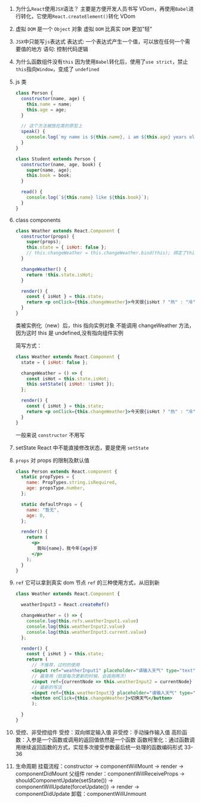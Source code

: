 1. 为什么`React`使用`JSX`语法？
   主要是方便开发人员书写 VDom，再使用`Babel`进行转化，它使用`React.createElement()`转化 VDom
2. 虚拟 `DOM`
   是一个 `Object` 对象
   虚拟 `DOM` 比真实 `DOM` 更加"轻"
3. `JSX`中只能写`js`表达式
   表达式: 一个表达式产生一个值，可以放在任何一个需要值的地方
   语句: 控制代码逻辑
4. 为什么函数组件没有`this`
   因为使用`Babel`转化后，使用了`use strict`，禁止`this`指向`Window`，变成了 `undefined`
5. js 类

   ```js
   class Person {
     constructor(name, age) {
       this.name = name;
       this.age = age;
     }

     // 这个方法被放在类的原型上
     speak() {
       console.log(`my name is ${this.name}, i am ${this.age} years old.`);
     }
   }

   class Student extends Person {
     constructor(name, age, book) {
       super(name, age);
       this.book = book;
     }

     read() {
       console.log(`${this.name} like ${this.book}`);
     }
   }
   ```

6. class components

   ```jsx
   class Weather extends React.Component {
     constructor(props) {
       super(props);
       this.state = { isHot: false };
       // this.changeWeather = this.changeWeather.bind(this); 绑定了this才是正确的
     }

     changeWeather() {
       return !this.state.isHot;
     }

     render() {
       const { isHot } = this.state;
       return <p onClick={this.changeWeather}>今天很{isHot ? "热" : "冷"}</p>;
     }
   }
   ```

   类被实例化（new）后，this 指向实例对象
   不能调用 changeWeather 方法，因为这时 this 是 undefined,没有指向组件实例

   简写方式：

   ```jsx
   class Weather extends React.Component {
     state = { isHot: false };

     changeWeather = () => {
       const isHot = this.state.isHot;
       this.setState({ isHot: !isHot });
     };

     render() {
       const { isHot } = this.state;
       return <p onClick={this.changeWeather}>今天很{isHot ? "热" : "冷"}</p>;
     }
   }
   ```

   一般来说 `constructor` 不用写

7. setState
   React 中不能直接修改状态，要是使用 `setState`

8. `props`
   对 props 的限制及默认值

   ```jsx
   class Person extends React.component {
     static propTypes = {
       name: PropTypes.string.isRequired,
       age: propsType.number,
     };

     static defaultProps = {
       name: "暂无",
       age: 0,
     };

     render() {
       return (
         <p>
           我叫{name}，我今年{age}岁
         </p>
       );
     }
   }
   ```

9. `ref`
   它可以拿到真实 dom 节点
   `ref` 的三种使用方式，从旧到新

   ```jsx
   class Weather extends React.Component {

     weatherInput3 = React.createRef()

     changeWeather = () => {
       console.log(this.refs.weatherInput1.value)
       console.log(this.weatherInput2.value)
       console.log(this.weatherInput3.current.value)
     };

     render() {
       const { isHot } = this.state;
       return (
         // 不推荐，过时的使用
         <input ref="weatherInput1" placeholder="请输入天气" type="text" />
         // 最常用（但是每次更新的时候，会调用两次）
         <input ref={currentNode => this.weatherInput2 = currentNode} placeholder="请输入天气" type="text" />
         // 最新的写法
         <input ref={this.weatherInput3} placeholder="请输入天气" type="text" />
         <button onClick={this.changeWeather}>切换天气</button>
         );

     }
   }
   ```

10. 受控、非受控组件
    受控：双向绑定输入值
    非受控：手动操作输入值
    高阶函数：入参是一个函数或调用的返回值依然是一个函数
    函数柯里化：通过函数调用继续返回函数的方式，实现多次接受参数最后统一处理的函数编码形式
    33-36

11. 生命周期
    挂载流程：constructor -> componentWillMount -> render -> componentDidMount
    父组件 render：componentWillReceiveProps -> shouldComponentUpdate(setState()) -> componentWillUpdate(forceUpdate()) -> render -> componentDidUpdate
    卸载：componentWillUnmount
